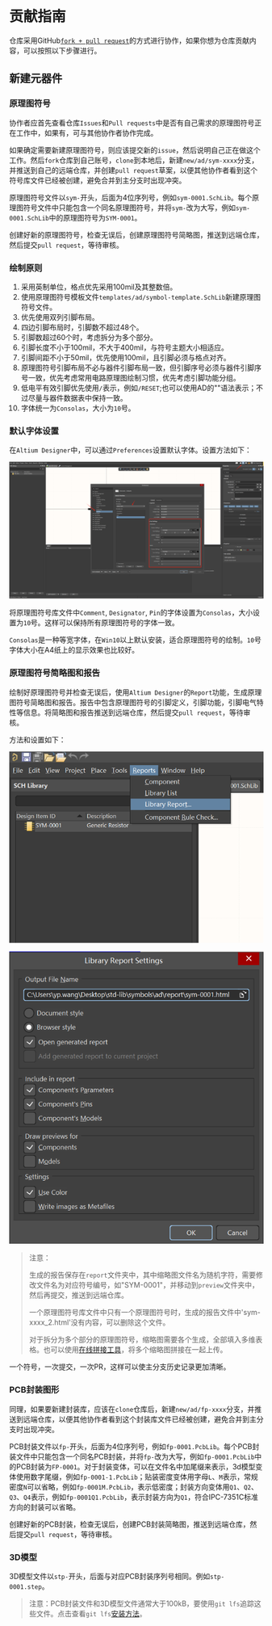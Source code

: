# 贡献指南

仓库采用GitHub[`fork + pull request`](https://aaronflower.github.io/essays/github-fork-pull-workflow.html)的方式进行协作，如果你想为仓库贡献内容，可以按照以下步骤进行。

## 新建元器件

### 原理图符号

协作者应首先查看仓库`Issues`和`Pull requests`中是否有自己需求的原理图符号正在工作中，如果有，可与其他协作者协作完成。

如果确定需要新建原理图符号，则应该提交新的`issue`，然后说明自己正在做这个工作。然后`fork`仓库到自己账号，`clone`到本地后，新建`new/ad/sym-xxxx`分支，并推送到自己的远端仓库，并创建`pull request`草案，以便其他协作者看到这个符号库文件已经被创建，避免合并到主分支时出现冲突。

原理图符号文件以`sym-`开头，后面为4位序列号，例如`sym-0001.SchLib`。每个原理图符号文件中只能包含一个同名原理图符号，并将`sym-`改为大写，例如`sym-0001.SchLib`中的原理图符号为`SYM-0001`。

创建好新的原理图符号，检查无误后，创建原理图符号简略图，推送到远端仓库，然后提交`pull request`，等待审核。

### 绘制原则

1. 采用英制单位，格点优先采用100mil及其整数倍。
2. 使用原理图符号模板文件`templates/ad/symbol-template.SchLib`新建原理图符号文件。
3. 优先使用双列引脚布局。
4. 四边引脚布局时，引脚数不超过48个。
5. 引脚数超过60个时，考虑拆分为多个部分。
6. 引脚长度不小于100mil，不大于400mil，与符号主题大小相适应。
7. 引脚间距不小于50mil，优先使用100mil，且引脚必须与格点对齐。
8. 原理图符号引脚布局不必与器件引脚布局一致，但引脚序号必须与器件引脚序号一致，优先考虑常用电路原理图绘制习惯，优先考虑引脚功能分组。
9. 低电平有效引脚优先使用`/`表示，例如`/RESET`;也可以使用AD的"\"语法表示；不过尽量与器件数据表中保持一致。
10. 字体统一为`Consolas`，大小为`10`号。

### 默认字体设置

在`Altium Designer`中，可以通过`Preferences`设置默认字体。设置方法如下：

![默认字体设置](figures/image-1.png)

将原理图符号库文件中`Comment`, `Designator`, `Pin`的字体设置为`Consolas`，大小设置为`10`号。这样可以保持所有原理图符号的字体一致。

`Consolas`是一种等宽字体，在`Win10`以上默认安装，适合原理图符号的绘制。`10`号字体大小在A4纸上的显示效果也比较好。

### 原理图符号简略图和报告

绘制好原理图符号并检查无误后，使用`Altium Designer`的`Report`功能，生成原理图符号简略图和报告。报告中包含原理图符号的引脚定义，引脚功能，引脚电气特性等信息。将简略图和报告推送到远端仓库，然后提交`pull request`，等待审核。

方法和设置如下：

![Report](figures/image-2.png)

![设置](figures/image-3.png)

> 注意：
> 
> 生成的报告保存在`report`文件夹中，其中缩略图文件名为随机字符，需要修改文件名为对应符号编号，如"SYM-0001"，并移动到`preview`文件夹中，然后再提交，推送到远端仓库。
>
> 一个原理图符号库文件中只有一个原理图符号时，生成的报告文件中'sym-xxxx_2.html'没有内容，可以删除这个文件。
>
> 对于拆分为多个部分的原理图符号，缩略图需要各个生成，全部填入多维表格。也可以使用[在线拼接工具](https://uutool.cn/photo-collage/)，将多个缩略图拼接在一起上传。

一个符号，一次提交，一次PR，这样可以使主分支历史记录更加清晰。

### PCB封装图形

同理，如果要新建封装库，应该在`clone`仓库后，新建`new/ad/fp-xxxx`分支，并推送到远端仓库，以便其他协作者看到这个封装库文件已经被创建，避免合并到主分支时出现冲突。

PCB封装文件以`fp-`开头，后面为4位序列号，例如`fp-0001.PcbLib`。每个PCB封装文件中只能包含一个同名PCB封装，并将`fp-`改为大写，例如`fp-0001.PcbLib`中的PCB封装为`FP-0001`。对于封装变体，可以在文件名中加尾缀来表示，3d模型变体使用数字尾缀，例如`fp-0001-1.PcbLib`；贴装密度变体用字母`L`、`M`表示，常规密度`N`可以省略，例如`fp-0001M.PcbLib`，表示低密度；封装方向变体用`Q1`、`Q2`、`Q3`、`Q4`表示，例如`fp-0001Q1.PcbLib`，表示封装方向为`Q1`，符合IPC-7351C标准方向的封装可以省略。

创建好新的PCB封装，检查无误后，创建PCB封装简略图，推送到远端仓库，然后提交`pull request`，等待审核。

### 3D模型

3D模型文件以`stp-`开头，后面与对应PCB封装序列号相同。例如`stp-0001.step`。

> 注意：PCB封装文件和3D模型文件通常大于100kB，要使用`git lfs`追踪这些文件。点击查看`git lfs`[安装方法](https://docs.github.com/zh/repositories/working-with-files/managing-large-files/installing-git-large-file-storage)。
